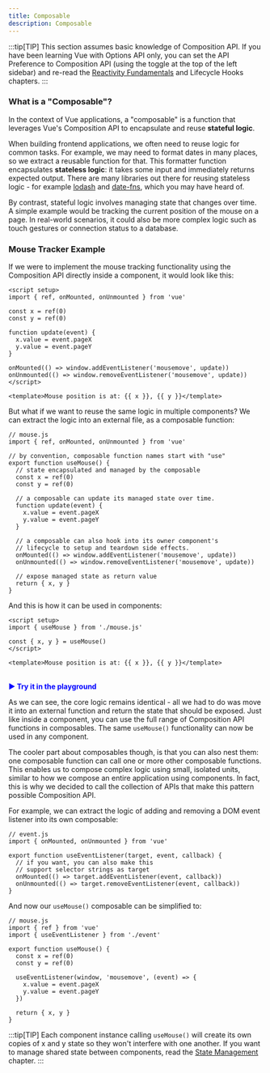 ```yaml
---
title: Composable
description: Composable
---
```

:::tip[TIP]
This section assumes basic knowledge of Composition API. If you have been learning Vue with Options API only, you can set the API Preference to Composition API (using the toggle at the top of the left sidebar) and re-read the [Reactivity Fundamentals](/essentials/reactivity) and Lifecycle Hooks chapters.
:::

### What is a "Composable"?​
In the context of Vue applications, a "composable" is a function that leverages Vue's Composition API to encapsulate and reuse **stateful logic**.

When building frontend applications, we often need to reuse logic for common tasks. For example, we may need to format dates in many places, so we extract a reusable function for that. This formatter function encapsulates **stateless logic**: it takes some input and immediately returns expected output. There are many libraries out there for reusing stateless logic - for example [lodash](https://lodash.com/) and [date-fns](https://date-fns.org/), which you may have heard of.

By contrast, stateful logic involves managing state that changes over time. A simple example would be tracking the current position of the mouse on a page. In real-world scenarios, it could also be more complex logic such as touch gestures or connection status to a database.

### Mouse Tracker Example​
If we were to implement the mouse tracking functionality using the Composition API directly inside a component, it would look like this:

```
<script setup>
import { ref, onMounted, onUnmounted } from 'vue'

const x = ref(0)
const y = ref(0)

function update(event) {
  x.value = event.pageX
  y.value = event.pageY
}

onMounted(() => window.addEventListener('mousemove', update))
onUnmounted(() => window.removeEventListener('mousemove', update))
</script>

<template>Mouse position is at: {{ x }}, {{ y }}</template>
```

But what if we want to reuse the same logic in multiple components? We can extract the logic into an external file, as a composable function:

```
// mouse.js
import { ref, onMounted, onUnmounted } from 'vue'

// by convention, composable function names start with "use"
export function useMouse() {
  // state encapsulated and managed by the composable
  const x = ref(0)
  const y = ref(0)

  // a composable can update its managed state over time.
  function update(event) {
    x.value = event.pageX
    y.value = event.pageY
  }

  // a composable can also hook into its owner component's
  // lifecycle to setup and teardown side effects.
  onMounted(() => window.addEventListener('mousemove', update))
  onUnmounted(() => window.removeEventListener('mousemove', update))

  // expose managed state as return value
  return { x, y }
}
```

And this is how it can be used in components:

```
<script setup>
import { useMouse } from './mouse.js'

const { x, y } = useMouse()
</script>

<template>Mouse position is at: {{ x }}, {{ y }}</template>
```
</br>

<a href="https://play.vuejs.org/" target="_blank" style="display: inline-flex; align-items: center; text-decoration: none; font-weight: bolder; color: blue;">
  ▶️ Try it in the playground
</a>

As we can see, the core logic remains identical - all we had to do was move it into an external function and return the state that should be exposed. Just like inside a component, you can use the full range of Composition API functions in composables. The same `useMouse()` functionality can now be used in any component.

The cooler part about composables though, is that you can also nest them: one composable function can call one or more other composable functions. This enables us to compose complex logic using small, isolated units, similar to how we compose an entire application using components. In fact, this is why we decided to call the collection of APIs that make this pattern possible Composition API.

For example, we can extract the logic of adding and removing a DOM event listener into its own composable:

```
// event.js
import { onMounted, onUnmounted } from 'vue'

export function useEventListener(target, event, callback) {
  // if you want, you can also make this
  // support selector strings as target
  onMounted(() => target.addEventListener(event, callback))
  onUnmounted(() => target.removeEventListener(event, callback))
}
```

And now our `useMouse()` composable can be simplified to:

```
// mouse.js
import { ref } from 'vue'
import { useEventListener } from './event'

export function useMouse() {
  const x = ref(0)
  const y = ref(0)

  useEventListener(window, 'mousemove', (event) => {
    x.value = event.pageX
    y.value = event.pageY
  })

  return { x, y }
}
```

:::tip[TIP]
Each component instance calling `useMouse()` will create its own copies of x and y state so they won't interfere with one another. If you want to manage shared state between components, read the [State Management]() chapter.
:::

